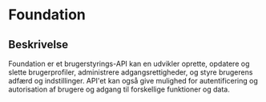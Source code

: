 # Foundation

## Beskrivelse

Foundation er et brugerstyrings-API kan en udvikler oprette, opdatere og slette brugerprofiler, administrere adgangsrettigheder, og styre brugerens adfærd og indstillinger. API'et kan også give mulighed for autentificering og autorisation af brugere og adgang til forskellige funktioner og data.

